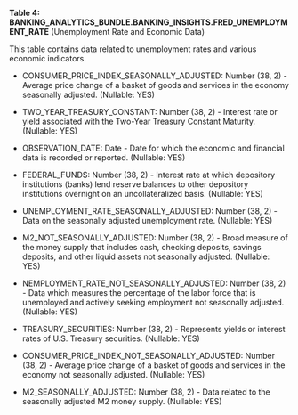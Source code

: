**Table 4: BANKING_ANALYTICS_BUNDLE.BANKING_INSIGHTS.FRED_UNEMPLOYMENT_RATE** (Unemployment Rate and Economic Data)

This table contains data related to unemployment rates and various economic indicators.

- CONSUMER_PRICE_INDEX_SEASONALLY_ADJUSTED: Number (38, 2) - Average price change of a basket of goods and services in the economy seasonally adjusted. (Nullable: YES)

- TWO_YEAR_TREASURY_CONSTANT: Number (38, 2) - Interest rate or yield associated with the Two-Year Treasury Constant Maturity. (Nullable: YES)

- OBSERVATION_DATE: Date - Date for which the economic and financial data is recorded or reported. (Nullable: YES)

- FEDERAL_FUNDS: Number (38, 2) - Interest rate at which depository institutions (banks) lend reserve balances to other depository institutions overnight on an uncollateralized basis. (Nullable: YES)

- UNEMPLOYMENT_RATE_SEASONALLY_ADJUSTED: Number (38, 2) - Data on the seasonally adjusted unemployment rate. (Nullable: YES)

- M2_NOT_SEASONALLY_ADJUSTED: Number (38, 2) - Broad measure of the money supply that includes cash, checking deposits, savings deposits, and other liquid assets not seasonally adjusted. (Nullable: YES)

- NEMPLOYMENT_RATE_NOT_SEASONALLY_ADJUSTED: Number (38, 2) - Data which measures the percentage of the labor force that is unemployed and actively seeking employment not seasonally adjusted. (Nullable: YES)

- TREASURY_SECURITIES: Number (38, 2) - Represents yields or interest rates of U.S. Treasury securities. (Nullable: YES)

- CONSUMER_PRICE_INDEX_NOT_SEASONALLY_ADJUSTED: Number (38, 2) - Average price change of a basket of goods and services in the economy not seasonally adjusted. (Nullable: YES)

- M2_SEASONALLY_ADJUSTED: Number (38, 2) - Data related to the seasonally adjusted M2 money supply. (Nullable: YES)